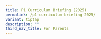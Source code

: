 ```yaml
---
title: P1 Curriculum Briefing (2025)
permalink: /p1-curriculum-briefing-2025/
variant: tiptap
description: ""
third_nav_title: For Parents
---
```

